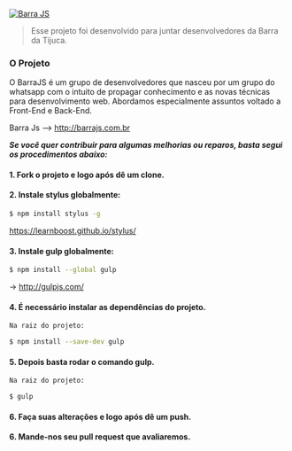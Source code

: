 [![Barra JS](http://barrajs.com.br/image/logoGit.png)](http://barrajs.com.br)

> Esse projeto foi desenvolvido para juntar desenvolvedores da Barra da Tijuca.

### O Projeto

O BarraJS é um grupo de desenvolvedores que nasceu por um grupo do whatsapp com o intuito de propagar conhecimento e as novas técnicas para desenvolvimento web. Abordamos especialmente assuntos voltado a Front-End e Back-End.

Barra Js --> http://barrajs.com.br

***Se você quer contribuir para algumas melhorias ou reparos, basta segui os procedimentos abaixo:***

#### 1. Fork o projeto e logo após dê um clone.

#### 2. Instale stylus globalmente:

```sh
$ npm install stylus -g
```
https://learnboost.github.io/stylus/

#### 3. Instale gulp globalmente:

```sh
$ npm install --global gulp
```
-> http://gulpjs.com/

#### 4. É necessário instalar as dependências do projeto.

```sh
Na raiz do projeto: 

$ npm install --save-dev gulp
```

#### 5. Depois basta rodar o comando gulp.

```sh
Na raiz do projeto: 

$ gulp
```
#### 6. Faça suas alterações e logo após dê um push.

#### 6. Mande-nos seu pull request que avaliaremos.
